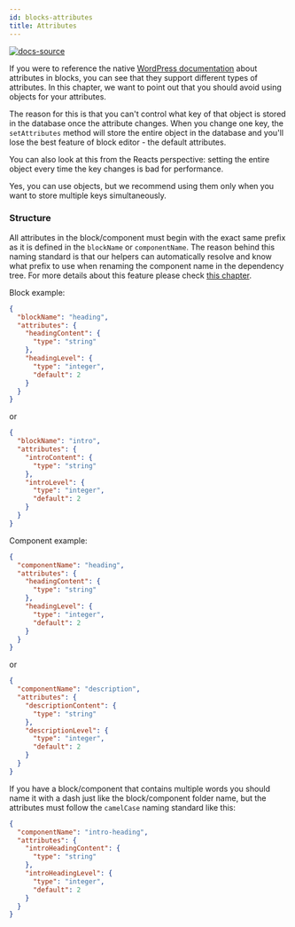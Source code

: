```yaml
---
id: blocks-attributes
title: Attributes
---
```


[![docs-source](https://img.shields.io/badge/source-eightshift--frontend--libs-yellow?style=for-the-badge&logo=javascript&labelColor=2a2a2a)](https://github.com/hhftechtips/eightshift-frontend-libs/tree/6.0.0/blocks/init/src/blocks/)

If you were to reference the native [WordPress documentation](https://developer.wordpress.org/block-editor/developers/block-api/block-attributes/) about attributes in blocks, you can see that they support different types of attributes. In this chapter, we want to point out that you should avoid using objects for your attributes.

The reason for this is that you can't control what key of that object is stored in the database once the attribute changes. When you change one key, the `setAttributes` method will store the entire object in the database and you'll lose the best feature of block editor - the default attributes.

You can also look at this from the Reacts perspective: setting the entire object every time the key changes is bad for performance.

Yes, you can use objects, but we recommend using them only when you want to store multiple keys simultaneously.

### Structure 

All attributes in the block/component must begin with the exact same prefix as it is defined in the `blockName` or `componentName`. The reason behind this naming standard is that our helpers can automatically resolve and know what prefix to use when renaming the component name in the dependency tree. For more details about this feature please check [this chapter](blocks-component-in-block).

Block example:
```json
{
  "blockName": "heading",
  "attributes": {
    "headingContent": {
      "type": "string"
    },
    "headingLevel": {
      "type": "integer",
      "default": 2
    }
  }
}
```

or

```json
{
  "blockName": "intro",
  "attributes": {
    "introContent": {
      "type": "string"
    },
    "introLevel": {
      "type": "integer",
      "default": 2
    }
  }
}
```

Component example:
```json
{
  "componentName": "heading",
  "attributes": {
    "headingContent": {
      "type": "string"
    },
    "headingLevel": {
      "type": "integer",
      "default": 2
    }
  }
}
```

or

```json
{
  "componentName": "description",
  "attributes": {
    "descriptionContent": {
      "type": "string"
    },
    "descriptionLevel": {
      "type": "integer",
      "default": 2
    }
  }
}
```

If you have a block/component that contains multiple words you should name it with a dash just like the block/component folder name, but the attributes must follow the `camelCase` naming standard like this:

```json
{
  "componentName": "intro-heading",
  "attributes": {
    "introHeadingContent": {
      "type": "string"
    },
    "introHeadingLevel": {
      "type": "integer",
      "default": 2
    }
  }
}
```
